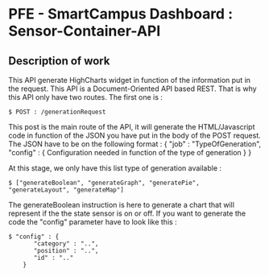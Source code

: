 # PFE - SmartCampus Dashboard : Sensor-Container-API

## Description of work

This API generate HighCharts widget in function of the information put in the request. This API is a Document-Oriented
API based REST. That is why this API only have two routes.
The first one is :

    $ POST : /generationRequest

This post is the main route of the API, it will generate the HTML/Javascript code in function of the JSON you have put
in the body of the POST request. The JSON have to be on the following format : 
{ 
    "job" : "TypeOfGeneration",
    "config" : { Configuration needed in function of the type of generation }
}

At this stage, we only have this list type of generation available : 

    $ ["generateBoolean", "generateGraph", "generatePie", "generateLayout", "generateMap"]

The generateBoolean instruction is here to generate a chart that will represent if the the state sensor is on or off.
If you want to generate the code the "config" parameter have to look like this :

    $ "config" : { 
           "category" : "..",
           "position" : "..",
           "id" : ".."
        }

